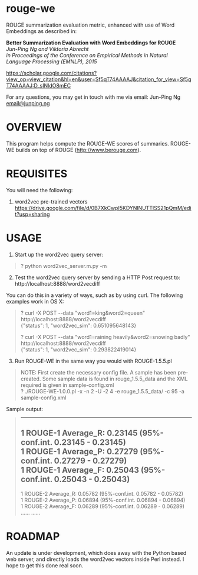 # rouge-we
ROUGE summarization evaluation metric, enhanced with use of Word Embeddings
 as described in:
 
 **Better Summarization Evaluation with Word Embeddings for ROUGE**  
   *Jun-Ping Ng and Viktoria Abrecht*  
   *in Proceedings of the Conference on Empirical Methods in Natural Language Processing (EMNLP), 2015*

https://scholar.google.com/citations?view_op=view_citation&hl=en&user=Sf5qT74AAAAJ&citation_for_view=Sf5qT74AAAAJ:D_sINldO8mEC

 
For any questions, you may get in touch with me via email:
Jun-Ping Ng
email@junping.ng


OVERVIEW
==========
This program helps compute the ROUGE-WE scores of summaries.
ROUGE-WE builds on top of ROUGE (http://www.berouge.com).

REQUISITES
==========

You will need the following:

1. word2vec pre-trained vectors
https://drive.google.com/file/d/0B7XkCwpI5KDYNlNUTTlSS21pQmM/edit?usp=sharing

USAGE
==========

1. Start up the word2vec query server:
>? python word2vec_server.m.py -m <Path To pre-trained vectors>

2. Test the word2vec query server by sending a HTTP Post request to:
http://localhost:8888/word2vecdiff

You can do this in a variety of ways, such as by using curl. The following examples work in OS X:

>? curl -X POST --data "word1=king&word2=queen" http://localhost:8888/word2vecdiff  
>{"status": 1, "word2vec_sim": 0.651095648143}
>
>? curl -X POST --data "word1=raining heavily&word2=snowing badly" http://localhost:8888/word2vecdiff  
>{"status": 1, "word2vec_sim": 0.293822419014}

3. Run ROUGE-WE in the same way you would with ROUGE-1.5.5.pl

> NOTE: First create the necessary config file. A sample has been pre-created.
> Some sample data is found in rouge_1.5.5_data and the XML required is
> given in sample-config.xml  
>? ./ROUGE-WE-1.0.0.pl -x -n 2 -U -2 4 -e rouge_1.5.5_data/ -c 95 -a sample-config.xml

Sample output:

> ---------------------------------------------  
> 1 ROUGE-1 Average_R: 0.23145 (95%-conf.int. 0.23145 - 0.23145)  
> 1 ROUGE-1 Average_P: 0.27279 (95%-conf.int. 0.27279 - 0.27279)  
> 1 ROUGE-1 Average_F: 0.25043 (95%-conf.int. 0.25043 - 0.25043)  
> ---------------------------------------------  
> 1 ROUGE-2 Average_R: 0.05782 (95%-conf.int. 0.05782 - 0.05782)  
> 1 ROUGE-2 Average_P: 0.06894 (95%-conf.int. 0.06894 - 0.06894)   
> 1 ROUGE-2 Average_F: 0.06289 (95%-conf.int. 0.06289 - 0.06289) 
> ......
> ......

ROADMAP
===========

An update is under development, which does away with the Python based web server, and directly loads the word2vec vectors inside Perl instead. I hope to get this done real soon.